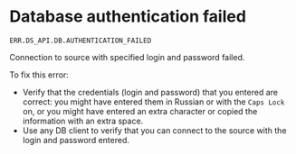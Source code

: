 # Database authentication failed

`ERR.DS_API.DB.AUTHENTICATION_FAILED`

Connection to source with specified login and password failed.

To fix this error:

* Verify that the credentials (login and password) that you entered are correct: you might have entered them in Russian or with the `Caps Lock` on, or you might have entered an extra character or copied the information with an extra space.
* Use any DB client to verify that you can connect to the source with the login and password entered.
